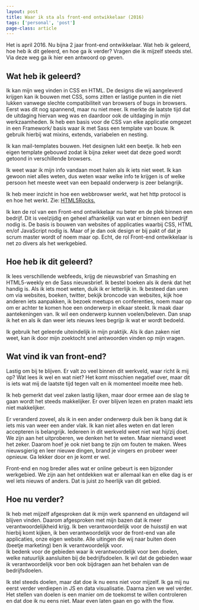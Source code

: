 ```yaml
---
layout: post
title: Waar ik sta als front-end ontwikkelaar (2016)
tags: ['personal', 'post']
page-class: article
---
```


<p>
	Het is april 2016. Nu bijna 2 jaar front-end ontwikkelaar. Wat heb ik geleerd, hoe heb ik dit geleerd, en hoe ga ik verder? Vragen die ik mijzelf steeds stel. Via deze weg ga ik hier een antwoord op geven.
<p>

<h2>Wat heb ik geleerd?</h2>
<p>
	Ik kan mijn weg vinden in CSS en HTML. De designs die wij aangeleverd krijgen kan ik bouwen met CSS, soms zitten er lastige punten in die niet lukken vanwege slechte compatibiliteit van browsers of bugs in browsers. Eerst was dit nog spannend, maar nu niet meer. Ik merkte de laatste tijd dat de uitdaging hiervan weg was en daardoor ook de uitdaging in mijn werkzaamheden. Ik heb een basis voor de CSS van elke applicatie omgezet in een Framework/ basis waar ik met Sass een template van bouw. Ik gebruik hierbij wat mixins, extends, variabelen en nesting.
</p>
 
<p>
	Ik kan mail-templates bouwen. Het designen lukt een beetje. Ik heb een eigen template gebouwd zodat ik bijna zeker weet dat deze goed wordt getoond in verschillende browsers.
</p>

<p>
	Ik weet waar ik mijn info vandaan moet halen als ik iets niet weet. Ik kan gewoon niet alles weten, dus weten waar welke info te krijgen is of welke persoon het meeste weet van een bepaald onderwerp is zeer belangrijk.
</p>

<p>
	Ik heb meer inzicht in hoe een webbrowser werkt, wat het http protocol is en hoe het werkt. Zie: <a href="http://www.html5rocks.com/en/tutorials/internals/howbrowserswork/" title="How browsers work, artikel op HTML5 Rocks">HTML5Rocks.</a>
</p>

<p>
	Ik ken de rol van een Front-end ontwikkelaar nu beter en de plek binnen een bedrijf. Dit is veelzijdig en geheel afhankelijk van wat er binnen een bedrijf nodig is. De basis is bouwen van websites of applicaties waarbij CSS, HTML en/of JavaScript nodig is. Maar of je dan ook design er bij pakt of dat je scrum master wordt of noem maar op. Echt, de rol Front-end ontwikkelaar is net zo divers als het werkgebied.
</p>

<h2>Hoe heb ik dit geleerd?</h2>

<p>	Ik lees verschillende webfeeds, krijg de nieuwsbrief van Smashing en HTML5-weekly en de Sass nieuwsbrief.
	Ik bestel boeken als ik denk dat het handig is. Als ik iets moet weten, duik ik er letterlijk in. Ik besteed dan uren om via websites, boeken, twitter, bekijk broncode van websites, kijk hoe anderen iets aanpakken, ik bezoek meetups en conferenties, noem maar op om er achter te komen hoe een onderwerp in elkaar steekt. Ik maak daar aantekeningen van. Ik wil een onderwerp kunnen voelen/beleven. Dan snap ik het en als ik dan weer iets nieuws lees begrijp ik wat er wordt bedoeld.
</p> 

<p>
	Ik gebruik het geleerde uiteindelijk in mijn praktijk. Als ik dan zaken niet weet, kan ik door mijn zoektocht snel antwoorden vinden op mijn vragen.
</p>

<h2>Wat vind ik van front-end?</h2>
<p>
	Lastig om bij te blijven. 
	Er valt zo veel binnen dit werkveld, waar richt ik mij op? Wat lees ik wel en wat niet? Het komt misschien negatief over, maar dit is iets wat mij de laatste tijd tegen valt en ik momenteel moeite mee heb.
</p>

<p>
	Ik heb gemerkt dat veel zaken lastig lijken, maar door ermee aan de slag te gaan wordt het steeds makkelijker. Er over blijven lezen en praten maakt iets niet makkelijker.
</p>

<p>
	Er veranderd zoveel, als ik in een ander onderwerp duik ben ik bang dat ik iets mis van weer een ander vlak. 
	Ik kan niet alles weten en dat leren accepteren is belangrijk.
	Iedereen in dit werkveld weet niet wat hij/zij doet. We zijn aan het uitproberen, we denken het te weten. Maar niemand weet het zeker. Daarom hoef je ook niet bang te zijn om fouten te maken.
	Wees nieuwsgierig en leer nieuwe dingen, brand je vingers en probeer weer opnieuw. Ga lekker door en je komt er wel.
</p>

<p>
	Front-end en nog breder alles wat er online gebeurt is een bijzonder werkgebied. We zijn aan het ontdekken wat er allemaal kan en elke dag is er wel iets nieuws of anders. Dat is juist zo heerlijk van dit gebied.
</p>

<h2>Hoe nu verder?</h2>
<p>
	Ik heb met mijzelf afgesproken dat ik mijn werk spannend en uitdagend wil blijven vinden. Daarom afgesproken met mijn bazen dat ik meer verantwoordelijkheid krijg. Ik ben verantwoordelijk voor de huisstijl en wat hierbij komt kijken, ik ben verantwoordelijk voor de front-end van alle applicaties, onze eigen website. Alle uitingen die wij naar buiten doen (beetje marketing) ben ik verantwoordelijk voor.<br>
	Ik bedenk voor de gebieden waar ik verantwoordelijk voor ben doelen, welke natuurlijk aansluiten bij de bedrijfsdoelen. Ik wil dat de gebieden waar ik verantwoordelijk voor ben ook bijdragen aan het behalen van de bedrijfsdoelen.
</p>

<p>
	Ik stel steeds doelen, maar dat doe ik nu eens niet voor mijzelf. Ik ga mij nu eerst verder verdiepen in JS en data visualisatie. Daarna zien we wel verder. Het stellen van doelen is een manier om de toekomst te willen controleren en dat doe ik nu eens niet. Maar even laten gaan en go with the flow.
</p>
